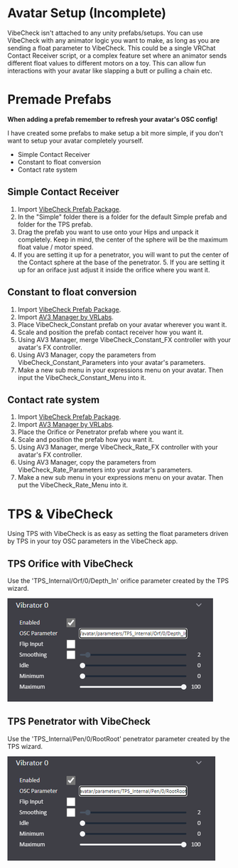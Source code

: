 # Avatar Setup (Incomplete)

VibeCheck isn't attached to any unity prefabs/setups. You can use VibeCheck with any animator logic you want to make, as long as you are sending a float parameter to VibeCheck. This could be a single VRChat Contact Receiver script, or a complex feature set where an animator sends different float values to different motors on a toy. This can allow fun interactions with your avatar like slapping a butt or pulling a chain etc.

# Premade Prefabs

**When adding a prefab remember to refresh your avatar's OSC config!**

I have created some prefabs to make setup a bit more simple, if you don't want to setup your avatar completely yourself.

- Simple Contact Receiver
- Constant to float conversion
- Contact rate system

## Simple Contact Receiver

1. Import [VibeCheck Prefab Package]().
2. In the "Simple" folder there is a folder for the default Simple prefab and folder for the TPS prefab.
3. Drag the prefab you want to use onto your Hips and unpack it completely. Keep in mind, the center of the sphere will be the maximum float value / motor speed.
4. If you are setting it up for a penetrator, you will want to put the center of the Contact sphere at the base of the penetrator. 5. If you are setting it up for an oriface just adjust it inside the orifice where you want it.

## Constant to float conversion

1. Import [VibeCheck Prefab Package]().
2. Import [AV3 Manager by VRLabs](https://github.com/VRLabs/Avatars-3.0-Manager/releases/latest).
3. Place VibeCheck_Constant prefab on your avatar wherever you want it.
4. Scale and position the prefab contact receiver how you want it.
5. Using AV3 Manager, merge VibeCheck_Constant_FX controller with your avatar's FX controller.
6. Using AV3 Manager, copy the parameters from VibeCheck_Constant_Parameters into your avatar's parameters.
7. Make a new sub menu in your expressions menu on your avatar. Then input the VibeCheck_Constant_Menu into it.

## Contact rate system

1. Import [VibeCheck Prefab Package]().
2. Import [AV3 Manager by VRLabs](https://github.com/VRLabs/Avatars-3.0-Manager/releases/latest).
3. Place the Orifice or Penetrator prefab where you want it.
5. Scale and position the prefab how you want it.
6. Using AV3 Manager, merge VibeCheck_Rate_FX controller with your avatar's FX controller.
7. Using AV3 Manager, copy the parameters from VibeCheck_Rate_Parameters into your avatar's parameters.
8. Make a new sub menu in your expressions menu on your avatar. Then put the VibeCheck_Rate_Menu into it.

# TPS & VibeCheck

Using TPS with VibeCheck is as easy as setting the float parameters driven by TPS in your toy OSC parameters in the VibeCheck app.

## TPS **Orifice** with VibeCheck

Use the 'TPS_Internal/Orf/0/Depth_In' orifice parameter created by the TPS wizard.

![TPS Orifice](./VC_TPS_Orifice_Parameter.png)

## TPS **Penetrator** with VibeCheck

Use the 'TPS_Internal/Pen/0/RootRoot' penetrator parameter created by the TPS wizard.

![TPS Penetrator](./VC_TPS_Penetrator_Parameter.png)
